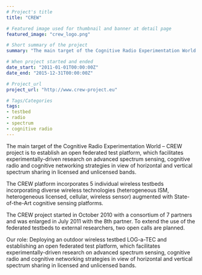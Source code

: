 ```yaml
---
# Project's title
title: "CREW"

# Featured image used for thumbnail and banner at detail page
featured_image: "crew_logo.png"

# Short summary of the project
summary: "The main target of the Cognitive Radio Experimentation World – CREW project is to establish an open federated test platform, which facilitates experimentally-driven research on advanced spectrum sensing, cognitive radio and cognitive networking strategies in view of horizontal and vertical spectrum sharing in licensed and unlicensed bands."

# When project started and ended
date_start: "2011-01-01T00:00:00Z"
date_end: "2015-12-31T00:00:00Z"

# Project_url
project_url: "http://www.crew-project.eu"

# Tags/Categories
tags:
- testbed
- radio
- spectrum
- cognitive radio
---
```


The main target of the Cognitive Radio Experimentation World – CREW project is to establish an open federated test platform, which facilitates experimentally-driven research on advanced spectrum sensing, cognitive radio and cognitive networking strategies in view of horizontal and vertical spectrum sharing in licensed and unlicensed bands.

The CREW platform incorporates 5 individual wireless testbeds incorporating diverse wireless technologies (heterogeneous ISM, heterogeneous licensed, cellular, wireless sensor) augmented with State-of-the-Art cognitive sensing platforms.

The CREW project started in October 2010 with a consortium of 7 partners and was enlarged in July 2011 with the 8th partner. To extend the use of the federated testbeds to external researchers, two open calls are planned.

Our role: Deploying an outdoor wireless testbed LOG-a-TEC and establishing an open federated test platform, which facilitates experimentally-driven research on advanced spectrum sensing, cognitive radio and cognitive networking strategies in view of horizontal and vertical spectrum sharing in licensed and unlicensed bands.